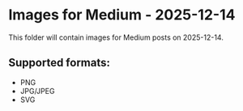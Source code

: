 # Images for Medium - 2025-12-14

This folder will contain images for Medium posts on 2025-12-14.

## Supported formats:
- PNG
- JPG/JPEG
- SVG
